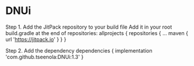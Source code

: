 # DNUi
Step 1. Add the JitPack repository to your build file
  Add it in your root build.gradle at the end of repositories:
  allprojects {
      repositories {
        ...
        maven { url 'https://jitpack.io' }
      }
  }
 
Step 2. Add the dependency
  dependencies {
	        implementation 'com.github.tseenola:DNUi:1.3'
	}
